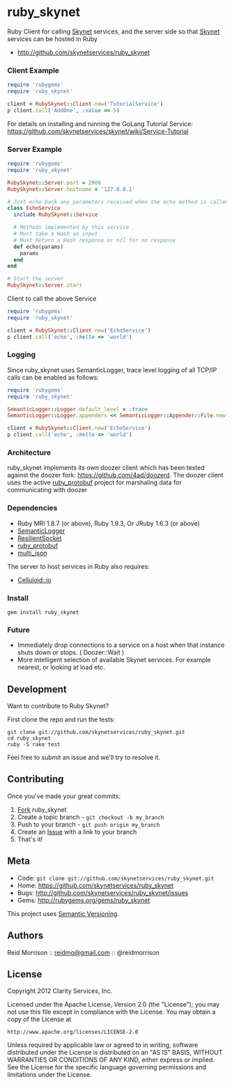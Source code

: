 ruby_skynet
===========

Ruby Client for calling [Skynet](https://github.com/skynetservices/skynet) services, and
the server side so that [Skynet](https://github.com/skynetservices/skynet) services can be hosted in Ruby

* http://github.com/skynetservices/ruby_skynet

### Client Example

```ruby
require 'rubygems'
require 'ruby_skynet'

client = RubySkynet::Client.new('TutorialService')
p client.call('AddOne', :value => 5)
```

For details on installing and running the GoLang Tutorial Service: https://github.com/skynetservices/skynet/wiki/Service-Tutorial

### Server Example

```ruby
require 'rubygems'
require 'ruby_skynet'

RubySkynet::Server.port = 2000
RubySkynet::Server.hostname = '127.0.0.1'

# Just echo back any parameters received when the echo method is called
class EchoService
  include RubySkynet::Service

  # Methods implemented by this service
  # Must take a Hash as input
  # Must Return a Hash response or nil for no response
  def echo(params)
    params
  end
end

# Start the server
RubySkynet::Server.start
```

Client to call the above Service
```ruby
require 'rubygems'
require 'ruby_skynet'

client = RubySkynet::Client.new('EchoService')
p client.call('echo', :hello => 'world')
```

### Logging

Since ruby_skynet uses SemanticLogger, trace level logging of all TCP/IP
calls can be enabled as follows:

```ruby
require 'rubygems'
require 'ruby_skynet'

SemanticLogger::Logger.default_level = :trace
SemanticLogger::Logger.appenders << SemanticLogger::Appender::File.new('skynet.log')

client = RubySkynet::Client.new('EchoService')
p client.call('echo', :hello => 'world')
```

### Architecture

ruby_skynet implements its own doozer client which has been tested against
the doozer fork: https://github.com/4ad/doozerd.
The doozer client uses the active [ruby_protobuf](https://github.com/macks/ruby-protobuf)
project for marshaling data for communicating with doozer

### Dependencies

- Ruby MRI 1.8.7 (or above), Ruby 1.9.3,  Or JRuby 1.6.3 (or above)
- [SemanticLogger](http://github.com/ClarityServices/semantic_logger)
- [ResilientSocket](https://github.com/ClarityServices/resilient_socket)
- [ruby_protobuf](https://github.com/macks/ruby-protobuf)
- [multi_json](https://github.com/intridea/multi_json)

The server to host services in Ruby also requires:
- [Celluloid::io](https://github.com/celluloid/celluloid-io)

### Install

    gem install ruby_skynet

### Future

* Immediately drop connections to a service on a host when that instance
  shuts down or stops. ( Doozer::Wait )
* More intelligent selection of available Skynet services. For example
  nearest, or looking at load etc.

Development
-----------

Want to contribute to Ruby Skynet?

First clone the repo and run the tests:

    git clone git://github.com/skynetservices/ruby_skynet.git
    cd ruby_skynet
    ruby -S rake test

Feel free to submit an issue and we'll try to resolve it.

Contributing
------------

Once you've made your great commits:

1. [Fork](http://help.github.com/forking/) ruby_skynet
2. Create a topic branch - `git checkout -b my_branch`
3. Push to your branch - `git push origin my_branch`
4. Create an [Issue](http://github.com/skynetservices/ruby_skynet/issues) with a link to your branch
5. That's it!

Meta
----

* Code: `git clone git://github.com/skynetservices/ruby_skynet.git`
* Home: <https://github.com/skynetservices/ruby_skynet>
* Bugs: <http://github.com/skynetservices/ruby_skynet/issues>
* Gems: <http://rubygems.org/gems/ruby_skynet>

This project uses [Semantic Versioning](http://semver.org/).

Authors
-------

Reid Morrison :: reidmo@gmail.com :: @reidmorrison

License
-------

Copyright 2012 Clarity Services, Inc.

Licensed under the Apache License, Version 2.0 (the "License");
you may not use this file except in compliance with the License.
You may obtain a copy of the License at

    http://www.apache.org/licenses/LICENSE-2.0

Unless required by applicable law or agreed to in writing, software
distributed under the License is distributed on an "AS IS" BASIS,
WITHOUT WARRANTIES OR CONDITIONS OF ANY KIND, either express or implied.
See the License for the specific language governing permissions and
limitations under the License.
